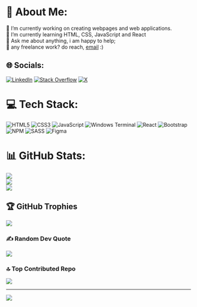 # 💫 About Me:
🔭 I’m currently working on creating webpages and web applications.<br>🌱 I’m currently learning HTML, CSS, JavaScript and React<br>💬 Ask me about anything, i am happy to help;<br>💼 any freelance work? do reach, [email](mailto:mikaeel1@hotmail.com) :)


## 🌐 Socials:
[![LinkedIn](https://img.shields.io/badge/LinkedIn-%230077B5.svg?logo=linkedin&logoColor=white)](https://linkedin.com/in/https://www.linkedin.com/in/nabeel-mansour-18674946/) [![Stack Overflow](https://img.shields.io/badge/-Stackoverflow-FE7A16?logo=stack-overflow&logoColor=white)](https://stackoverflow.com/users/https://stackoverflow.com/users/17901302/nabeel-mansour) [![X](https://img.shields.io/badge/X-black.svg?logo=X&logoColor=white)](https://x.com/https://twitter.com/Nabeel33748890) 

# 💻 Tech Stack:
![HTML5](https://img.shields.io/badge/html5-%23E34F26.svg?style=for-the-badge&logo=html5&logoColor=white) ![CSS3](https://img.shields.io/badge/css3-%231572B6.svg?style=for-the-badge&logo=css3&logoColor=white) ![JavaScript](https://img.shields.io/badge/javascript-%23323330.svg?style=for-the-badge&logo=javascript&logoColor=%23F7DF1E) ![Windows Terminal](https://img.shields.io/badge/Windows%20Terminal-%234D4D4D.svg?style=for-the-badge&logo=windows-terminal&logoColor=white) ![React](https://img.shields.io/badge/react-%2320232a.svg?style=for-the-badge&logo=react&logoColor=%2361DAFB) ![Bootstrap](https://img.shields.io/badge/bootstrap-%238511FA.svg?style=for-the-badge&logo=bootstrap&logoColor=white) ![NPM](https://img.shields.io/badge/NPM-%23CB3837.svg?style=for-the-badge&logo=npm&logoColor=white) ![SASS](https://img.shields.io/badge/SASS-hotpink.svg?style=for-the-badge&logo=SASS&logoColor=white) ![Figma](https://img.shields.io/badge/figma-%23F24E1E.svg?style=for-the-badge&logo=figma&logoColor=white)
# 📊 GitHub Stats:
![](https://github-readme-stats.vercel.app/api?username=NabeelMansour&theme=default&hide_border=false&include_all_commits=true&count_private=true)<br/>
![](https://github-readme-streak-stats.herokuapp.com/?user=NabeelMansour&theme=default&hide_border=false)<br/>
![](https://github-readme-stats.vercel.app/api/top-langs/?username=NabeelMansour&theme=default&hide_border=false&include_all_commits=true&count_private=true&layout=compact)

## 🏆 GitHub Trophies
![](https://github-profile-trophy.vercel.app/?username=NabeelMansour&theme=onedark&no-frame=true&no-bg=false&margin-w=4)

### ✍️ Random Dev Quote
![](https://quotes-github-readme.vercel.app/api?type=horizontal&theme=light)

### 🔝 Top Contributed Repo
![](https://github-contributor-stats.vercel.app/api?username=NabeelMansour&limit=5&theme=dark&combine_all_yearly_contributions=true)

---
[![](https://visitcount.itsvg.in/api?id=NabeelMansour&icon=0&color=0)](https://visitcount.itsvg.in)

<!-- Proudly created with GPRM ( https://gprm.itsvg.in ) -->

